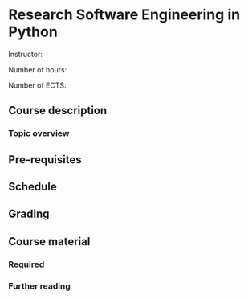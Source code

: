 # Research Software Engineering in Python

Instructor:

Number of hours:

Number of ECTS:

## Course description

### Topic overview

## Pre-requisites

## Schedule

## Grading

## Course material

### Required
### Further reading